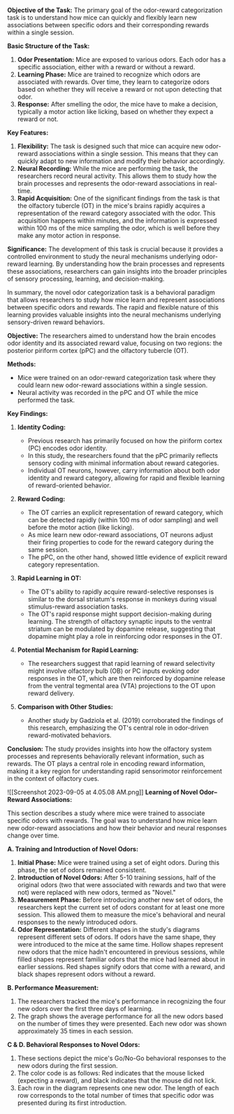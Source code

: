 
**Objective of the Task:**
The primary goal of the odor-reward categorization task is to understand how mice can quickly and flexibly learn new associations between specific odors and their corresponding rewards within a single session.

**Basic Structure of the Task:**
1. **Odor Presentation:** Mice are exposed to various odors. Each odor has a specific association, either with a reward or without a reward.
2. **Learning Phase:** Mice are trained to recognize which odors are associated with rewards. Over time, they learn to categorize odors based on whether they will receive a reward or not upon detecting that odor.
3. **Response:** After smelling the odor, the mice have to make a decision, typically a motor action like licking, based on whether they expect a reward or not.

**Key Features:**
1. **Flexibility:** The task is designed such that mice can acquire new odor-reward associations within a single session. This means that they can quickly adapt to new information and modify their behavior accordingly.
2. **Neural Recording:** While the mice are performing the task, the researchers record neural activity. This allows them to study how the brain processes and represents the odor-reward associations in real-time.
3. **Rapid Acquisition:** One of the significant findings from the task is that the olfactory tubercle (OT) in the mice's brains rapidly acquires a representation of the reward category associated with the odor. This acquisition happens within minutes, and the information is expressed within 100 ms of the mice sampling the odor, which is well before they make any motor action in response.

**Significance:**
The development of this task is crucial because it provides a controlled environment to study the neural mechanisms underlying odor-reward learning. By understanding how the brain processes and represents these associations, researchers can gain insights into the broader principles of sensory processing, learning, and decision-making.

In summary, the novel odor categorization task is a behavioral paradigm that allows researchers to study how mice learn and represent associations between specific odors and rewards. The rapid and flexible nature of this learning provides valuable insights into the neural mechanisms underlying sensory-driven reward behaviors.


**Objective:**
The researchers aimed to understand how the brain encodes odor identity and its associated reward value, focusing on two regions: the posterior piriform cortex (pPC) and the olfactory tubercle (OT).

**Methods:**
- Mice were trained on an odor-reward categorization task where they could learn new odor-reward associations within a single session.
- Neural activity was recorded in the pPC and OT while the mice performed the task.

**Key Findings:**
1. **Identity Coding:**
   - Previous research has primarily focused on how the piriform cortex (PC) encodes odor identity.
   - In this study, the researchers found that the pPC primarily reflects sensory coding with minimal information about reward categories.
   - Individual OT neurons, however, carry information about both odor identity and reward category, allowing for rapid and flexible learning of reward-oriented behavior.

2. **Reward Coding:**
   - The OT carries an explicit representation of reward category, which can be detected rapidly (within 100 ms of odor sampling) and well before the motor action (like licking).
   - As mice learn new odor-reward associations, OT neurons adjust their firing properties to code for the reward category during the same session.
   - The pPC, on the other hand, showed little evidence of explicit reward category representation.

3. **Rapid Learning in OT:**
   - The OT's ability to rapidly acquire reward-selective responses is similar to the dorsal striatum's response in monkeys during visual stimulus-reward association tasks.
   - The OT's rapid response might support decision-making during learning. The strength of olfactory synaptic inputs to the ventral striatum can be modulated by dopamine release, suggesting that dopamine might play a role in reinforcing odor responses in the OT.

4. **Potential Mechanism for Rapid Learning:**
   - The researchers suggest that rapid learning of reward selectivity might involve olfactory bulb (OB) or PC inputs evoking odor responses in the OT, which are then reinforced by dopamine release from the ventral tegmental area (VTA) projections to the OT upon reward delivery.

5. **Comparison with Other Studies:**
   - Another study by Gadziola et al. (2019) corroborated the findings of this research, emphasizing the OT's central role in odor-driven reward-motivated behaviors.

**Conclusion:**
The study provides insights into how the olfactory system processes and represents behaviorally relevant information, such as rewards. The OT plays a central role in encoding reward information, making it a key region for understanding rapid sensorimotor reinforcement in the context of olfactory cues.

![[Screenshot 2023-09-05 at 4.05.08 AM.png]]
**Learning of Novel Odor–Reward Associations:**

This section describes a study where mice were trained to associate specific odors with rewards. The goal was to understand how mice learn new odor-reward associations and how their behavior and neural responses change over time.

**A. Training and Introduction of Novel Odors:**
1. **Initial Phase:** Mice were trained using a set of eight odors. During this phase, the set of odors remained consistent.
2. **Introduction of Novel Odors:** After 5-10 training sessions, half of the original odors (two that were associated with rewards and two that were not) were replaced with new odors, termed as "Novel."
3. **Measurement Phase:** Before introducing another new set of odors, the researchers kept the current set of odors constant for at least one more session. This allowed them to measure the mice's behavioral and neural responses to the newly introduced odors.
4. **Odor Representation:** Different shapes in the study's diagrams represent different sets of odors. If odors have the same shape, they were introduced to the mice at the same time. Hollow shapes represent new odors that the mice hadn't encountered in previous sessions, while filled shapes represent familiar odors that the mice had learned about in earlier sessions. Red shapes signify odors that come with a reward, and black shapes represent odors without a reward.

**B. Performance Measurement:**
1. The researchers tracked the mice's performance in recognizing the four new odors over the first three days of learning.
2. The graph shows the average performance for all the new odors based on the number of times they were presented. Each new odor was shown approximately 35 times in each session.

**C & D. Behavioral Responses to Novel Odors:**
1. These sections depict the mice's Go/No-Go behavioral responses to the new odors during the first session.
2. The color code is as follows: Red indicates that the mouse licked (expecting a reward), and black indicates that the mouse did not lick.
3. Each row in the diagram represents one new odor. The length of each row corresponds to the total number of times that specific odor was presented during its first introduction.
